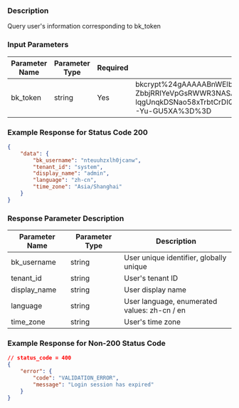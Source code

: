 ### Description

Query user's information corresponding to bk_token

### Input Parameters

| Parameter Name | Parameter Type | Required | Description                                                                                     |
|----------------|----------------|----------|-------------------------------------------------------------------------------------------------|
| bk_token       | string         | Yes      | bkcrypt%24gAAAAABnWEIbW4BC9VrczvN5pE-ga9fjq0JvT-ZbbjRRIYeVpGsRWWR3NASAzEDHGvPSjshkK-lqgUnqkDSNao58xTrbtCrDIQFrPlDmKXfXPvu2aLOVGz1mrzftygyAEHQ0G1HFXEexfn3CjkwedW5j2-Yu-GU5XA%3D%3D |


### Example Response for Status Code 200

```json
{
    "data": {
        "bk_username": "nteuuhzxlh0jcanw",
        "tenant_id": "system",
        "display_name": "admin",
        "language": "zh-cn",
        "time_zone": "Asia/Shanghai"
    }
}

```

### Response Parameter Description

| Parameter Name  | Parameter Type | Description                                         |
|------------------|----------------|-----------------------------------------------------|
| bk_username       | string         | User unique identifier, globally unique             |
| tenant_id         | string         | User's tenant ID                                   |
| display_name      | string         | User display name                                   |
| language          | string         | User language, enumerated values: zh-cn / en      |
| time_zone         | string         | User's time zone                                   |

### Example Response for Non-200 Status Code

```json
// status_code = 400
{
    "error": {
        "code": "VALIDATION_ERROR",
        "message": "Login session has expired"
    }
}
```
